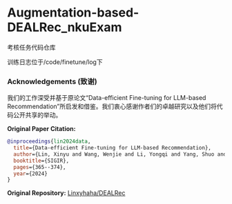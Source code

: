 # Augmentation-based-DEALRec_nkuExam
考核任务代码仓库

训练日志位于/code/finetune/log下

### Acknowledgements (致谢)

我们的工作深受并基于原论文“Data-efficient Fine-tuning for LLM-based Recommendation”所启发和借鉴。我们衷心感谢作者们的卓越研究以及他们将代码公开共享的举动。

**Original Paper Citation:**
```bibtex
@inproceedings{lin2024data,
  title={Data-efficient Fine-tuning for LLM-based Recommendation},
  author={Lin, Xinyu and Wang, Wenjie and Li, Yongqi and Yang, Shuo and Feng, Fuli and Wei, Yinwei and Chua, Tat-Seng},
  booktitle={SIGIR},
  pages={365--374},
  year={2024}
}
```
**Original Repository:** [Linxyhaha/DEALRec](https://github.com/Linxyhaha/DEALRec)
